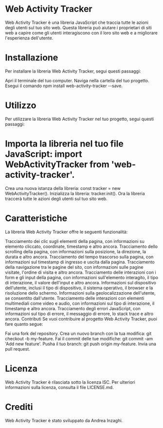 # Web Activity Tracker
Web Activity Tracker è una libreria JavaScript che traccia tutte le azioni degli utenti sul tuo sito web. Questa libreria può aiutare i proprietari di siti web a capire come gli utenti interagiscono con il loro sito web e a migliorare l'esperienza dell'utente.

# Installazione
Per installare la libreria Web Activity Tracker, segui questi passaggi:

Apri il terminale del tuo computer.
Naviga nella cartella del tuo progetto.
Esegui il comando npm install web-activity-tracker --save.
# Utilizzo
Per utilizzare la libreria Web Activity Tracker nel tuo progetto, segui questi passaggi:

# Importa la libreria nel tuo file JavaScript: import WebActivityTracker from 'web-activity-tracker'.
Crea una nuova istanza della libreria: const tracker = new WebActivityTracker().
Inizializza la libreria: tracker.init().
Ora la libreria traccerà tutte le azioni degli utenti sul tuo sito web.

# Caratteristiche
La libreria Web Activity Tracker offre le seguenti funzionalità:

Tracciamento dei clic sugli elementi della pagina, con informazioni su elemento cliccato, coordinate, timestamp e altro ancora.
Tracciamento dello scrolling della pagina, con informazioni sulla posizione, la direzione, la durata e altro ancora.
Tracciamento del tempo trascorso sulla pagina, con informazioni sul timestamp di ingresso e uscita dalla pagina.
Tracciamento della navigazione tra le pagine del sito, con informazioni sulle pagine visitate, l'ordine di visita e altro ancora.
Tracciamento delle interazioni con i form e gli input della pagina, con informazioni sull'elemento interagito, il tipo di interazione, il valore dell'input e altro ancora.
Informazioni sul dispositivo dell'utente, inclusi il tipo di dispositivo, il sistema operativo, il browser e la risoluzione dello schermo.
Informazioni sulla geolocalizzazione dell'utente, se consentito dall'utente.
Tracciamento delle interazioni con elementi multimediali come video e audio, con informazioni sul tipo di interazione, il timestamp e altro ancora.
Tracciamento degli errori JavaScript, con informazioni sul tipo di errore, il messaggio di errore, lo stack trace e altro ancora.
Contributi
Se vuoi contribuire al progetto Web Activity Tracker, puoi fare quanto segue:

Fai una fork del repository.
Crea un nuovo branch con la tua modifica: git checkout -b my-feature.
Fai il commit delle tue modifiche: git commit -am 'Add new feature'.
Pusha il tuo branch: git push origin my-feature.
Invia una pull request.
# Licenza
Web Activity Tracker è rilasciata sotto la licenza ISC. Per ulteriori informazioni sulla licenza, consulta il file LICENSE.md.

# Crediti
Web Activity Tracker è stato sviluppato da Andrea Inzaghi.
